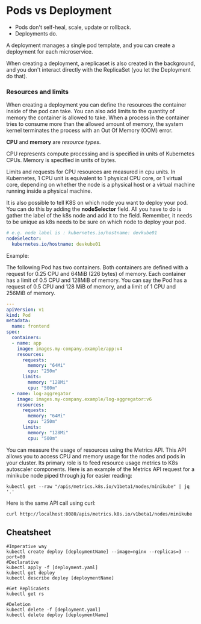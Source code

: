 # Pods vs Deployment

- Pods don't self-heal, scale, update or rollback.
- Deployments do.

A deployment manages a single pod template, and you can create a deployment for each microservice.

When creating a deployment, a replicaset is also created in the background, and you don't interact directly with the ReplicaSet (you let the Deployment do that).

### Resources and limits
When creating a deployment you can define the resources the container inside of the pod can take. You can also add limits to the quantity of memory the container is allowed to take. When a process in the container tries to consume more than the allowed amount of memory, the system kernel terminates the process with an Out Of Memory (OOM) error.

**CPU** and **memory** are *resource types*. 

CPU represents compute processing and is specified in units of Kubernetes CPUs. Memory is specified in units of bytes.

Limits and requests for CPU resources are measured in cpu units. In Kubernetes, 1 CPU unit is equivalent to 1 physical CPU core, or 1 virtual core, depending on whether the node is a physical host or a virtual machine running inside a physical machine.

It is also possible to tell K8S on which node you want to deploy your pod. You can do this by adding the **nodeSelector** field. All you have to do is gather the label of the k8s node and add it to the field. Remember, it needs to be unique as k8s needs to be sure on which node to deploy your pod.


```yaml
# e.g. node label is : kubernetes.io/hostname: devkube01
nodeSelector:
  kubernetes.io/hostname: devkube01
```

Example:

The following Pod has two containers. Both containers are defined with a request for 0.25 CPU and 64MiB (226 bytes) of memory. Each container has a limit of 0.5 CPU and 128MiB of memory. You can say the Pod has a request of 0.5 CPU and 128 MiB of memory, and a limit of 1 CPU and 256MiB of memory.

```yaml
---
apiVersion: v1
kind: Pod
metadata:
  name: frontend
spec:
  containers:
  - name: app
    image: images.my-company.example/app:v4
    resources:
      requests:
        memory: "64Mi"
        cpu: "250m"
      limits:
        memory: "128Mi"
        cpu: "500m"
  - name: log-aggregator
    image: images.my-company.example/log-aggregator:v6
    resources:
      requests:
        memory: "64Mi"
        cpu: "250m"
      limits:
        memory: "128Mi"
        cpu: "500m"
```

You can measure the usage of resources using the Metrics API.
This API allows you to access CPU and memory usage for the nodes and pods in your cluster. Its primary role is to feed resource usage metrics to K8s autoscaler components.
Here is an example of the Metrics API request for a minikube node piped through jq for easier reading:

```shell
kubectl get --raw "/apis/metrics.k8s.io/v1beta1/nodes/minikube" | jq '.'
```

Here is the same API call using curl:
```shell
curl http://localhost:8080/apis/metrics.k8s.io/v1beta1/nodes/minikube
```


## Cheatsheet

```shell
#Imperative way
kubectl create deploy [deploymentName] --image=nginx --replicas=3 --port=80
#Declarative
kubectl apply -f [deployment.yaml]
kubectl get deploy
kubectl describe deploy [deploymentName]

#Get ReplicaSets
kubectl get rs

#Deletion
kubectl delete -f [deployment.yaml]
kubectl delete deploy [deploymentName]
```

